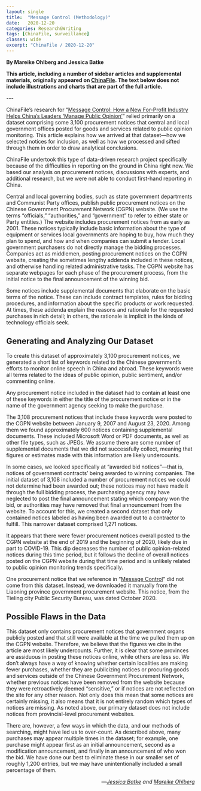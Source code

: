 ```yaml
---
layout: single
title:  "Message Control (Methodology)"
date:   2020-12-20
categories: Research&Writing
tags: [ChinaFile, surveillance]
classes: wide
excerpt: "ChinaFile / 2020-12-20"
---
```

**By Mareike Ohlberg and Jessica Batke**


**This article, including a number of sidebar articles and supplemental materials, originally appeared on [ChinaFile](https://www.chinafile.com/reporting-opinion/features/message-control-china). The text below does not include illustrations and charts that are part of the full article.**



--- <br>

<p class="dropcap">ChinaFile’s research for “<a href="https://www.chinafile.com/node/52881" target="_blank">Message Control: How a New For-Profit Industry Helps China’s Leaders ‘Manage Public Opinion’</a>” relied primarily on a dataset comprising some 3,100 procurement notices that central and local government offices posted for goods and services related to public opinion monitoring. This article explains how we arrived at that dataset—how we selected notices for inclusion, as well as how we processed and sifted through them in order to draw analytical conclusions.</p>

<p>ChinaFile undertook this type of data-driven research project specifically because of the difficulties in reporting on the ground in China right now. We based our analysis on procurement notices, discussions with experts, and additional research, but we were not able to conduct first-hand reporting in China.</p>

<p>Central and local governing bodies, such as state government departments and Communist Party offices, publish public procurement notices on the Chinese Government Procurement Network (CGPN) website. (We use the terms “officials,” “authorities,” and “government” to refer to either state or Party entities.) The website includes procurement notices from as early as 2001. These notices typically include basic information about the type of equipment or services local governments are hoping to buy, how much they plan to spend, and how and when companies can submit a tender. Local government purchasers do not directly manage the bidding processes. Companies act as middlemen, posting procurement notices on the CGPN website, creating the sometimes lengthy addenda included in these notices, and otherwise handling related administrative tasks. The CGPN website has separate webpages for each phase of the procurement process, from the initial notice to the final announcement of the winning bid.</p>

<p>Some notices include supplemental documents that elaborate on the basic terms of the notice. These can include contract templates, rules for bidding procedures, and information about the specific products or work requested. At times, these addenda explain the reasons and rationale for the requested purchases in rich detail; in others, the rationale is implicit in the kinds of technology officials seek.</p>

<h2>Generating and Analyzing Our Dataset</h2>

<p class=dropcap>To create this dataset of approximately 3,100 procurement notices, we generated a short list of keywords related to the Chinese government’s efforts to monitor online speech in China and abroad. These keywords were all terms related to the ideas of public opinion, public sentiment, and/or commenting online.</p>

<p>Any procurement notice included in the dataset had to contain at least one of these keywords in either the title of the procurement notice or in the name of the government agency seeking to make the purchase.</p>

<p>The 3,108 procurement notices that include these keywords were posted to the CGPN website between January 9, 2007 and August 23, 2020. Among them we found approximately 600 notices containing supplemental documents. These included Microsoft Word or PDF documents, as well as other file types, such as JPEGs. We assume there are some number of supplemental documents that we did not successfully collect, meaning that figures or estimates made with this information are likely undercounts.</p>

<p>In some cases, we looked specifically at “awarded bid notices”—that is, notices of government contracts’ being awarded to winning companies. The initial dataset of 3,108 included a number of procurement notices we could not determine had been awarded out; these notices may not have made it through the full bidding process, the purchasing agency may have neglected to post the final announcement stating which company won the bid, or authorities may have removed that final announcement from the website. To account for this, we created a second dataset that only contained notices labeled as having been awarded out to a contractor to fulfill. This narrower dataset comprised 1,271 notices.</p>

<p>It appears that there were fewer procurement notices overall posted to the CGPN website at the end of 2019 and the beginning of 2020, likely due in part to COVID-19. This dip decreases the number of public opinion-related notices during this time period, but it follows the decline of overall notices posted on the CGPN website during that time period and is unlikely related to public opinion monitoring trends specifically.</p>

<p>One procurement notice that we reference in “<a href="https://www.chinafile.com/node/52881" target="_blank">Message Control</a>” did not come from this dataset. Instead, we downloaded it manually from the Liaoning province government procurement website. This notice, from the Tieling city Public Security Bureau, was dated October 2020.</p>

<h2>Possible Flaws in the Data</h2>

<p class=dropcap>This dataset only contains procurement notices that government organs publicly posted and that still were available at the time we pulled them up on the CGPN website. Therefore, we believe that the figures we cite in the article are most likely undercounts. Further, it is clear that some provinces are assiduous in posting these notices online, while others are less so. We don’t always have a way of knowing whether certain localities are making fewer purchases, whether they are publicizing notices or procuring goods and services outside of the Chinese Government Procurement Network, whether previous notices have been removed from the website because they were retroactively deemed “sensitive,” or if notices are not reflected on the site for any other reason. Not only does this mean that some notices are certainly missing, it also means that it is not entirely random which types of notices are missing. As noted above, our primary dataset does not include notices from provincial-level procurement websites.</p>

<p>There are, however, a few ways in which the data, and our methods of searching, might have led us to over-count. As described above, many purchases may appear multiple times in the dataset; for example, one purchase might appear first as an initial announcement, second as a modification announcement, and finally in an announcement of who won the bid. We have done our best to eliminate these in our smaller set of roughly 1,200 entries, but we may have unintentionally included a small percentage of them.</p>

<p align="right">—<em><a href="https://www.chinafile.com/contributors/jessica-batke" target="_blank">Jessica Batke</a> and <a href="https://www.chinafile.com/contributors/mareike-ohlberg" target="_blank">Mareike Ohlberg</a></em></p>
